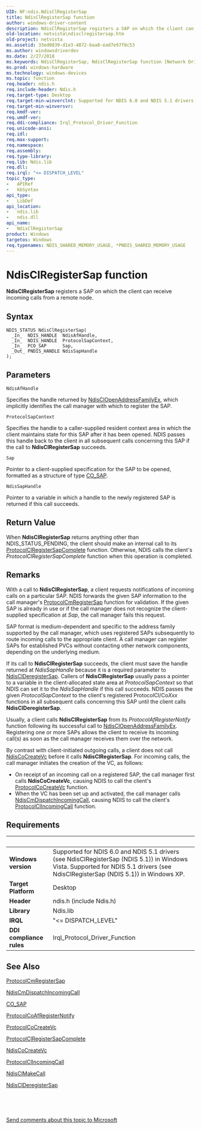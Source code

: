 ```yaml
---
UID: NF:ndis.NdisClRegisterSap
title: NdisClRegisterSap function
author: windows-driver-content
description: NdisClRegisterSap registers a SAP on which the client can receive incoming calls from a remote node.
old-location: netvista\ndisclregistersap.htm
old-project: netvista
ms.assetid: 33ed0839-d1e3-4872-baa8-ead7e97f8c53
ms.author: windowsdriverdev
ms.date: 2/27/2018
ms.keywords: NdisClRegisterSap, NdisClRegisterSap function [Network Drivers Starting with Windows Vista], condis_client_ref_ee22bc25-7935-458f-8016-6537d9803acb.xml, ndis/NdisClRegisterSap, netvista.ndisclregistersap
ms.prod: windows-hardware
ms.technology: windows-devices
ms.topic: function
req.header: ndis.h
req.include-header: Ndis.h
req.target-type: Desktop
req.target-min-winverclnt: Supported for NDIS 6.0 and NDIS 5.1 drivers (see    NdisClRegisterSap (NDIS 5.1)) in   Windows Vista. Supported for NDIS 5.1 drivers (see    NdisClRegisterSap (NDIS 5.1)) in   Windows XP.
req.target-min-winversvr: 
req.kmdf-ver: 
req.umdf-ver: 
req.ddi-compliance: Irql_Protocol_Driver_Function
req.unicode-ansi: 
req.idl: 
req.max-support: 
req.namespace: 
req.assembly: 
req.type-library: 
req.lib: Ndis.lib
req.dll: 
req.irql: "<= DISPATCH_LEVEL"
topic_type:
-	APIRef
-	kbSyntax
api_type:
-	LibDef
api_location:
-	ndis.lib
-	ndis.dll
api_name:
-	NdisClRegisterSap
product: Windows
targetos: Windows
req.typenames: NDIS_SHARED_MEMORY_USAGE, *PNDIS_SHARED_MEMORY_USAGE
---
```



# NdisClRegisterSap function
<b>NdisClRegisterSap</b> registers a SAP on which the client can receive incoming calls from a remote
  node.

## Syntax

````
NDIS_STATUS NdisClRegisterSap(
  _In_  NDIS_HANDLE  NdisAfHandle,
  _In_  NDIS_HANDLE  ProtocolSapContext,
  _In_  PCO_SAP      Sap,
  _Out_ PNDIS_HANDLE NdisSapHandle
);
````

## Parameters

`NdisAfHandle`

Specifies the handle returned by 
     <a href="..\ndis\nf-ndis-ndisclopenaddressfamilyex.md">NdisClOpenAddressFamilyEx</a>,
     which implicitly identifies the call manager with which to register the SAP.

`ProtocolSapContext`

Specifies the handle to a caller-supplied resident context area in which the client maintains
     state for this SAP after it has been opened. NDIS passes this handle back to the client in all
     subsequent calls concerning this SAP if the call to 
     <b>NdisClRegisterSap</b> succeeds.

`Sap`

Pointer to a client-supplied specification for the SAP to be opened, formatted as a structure of
     type 
     <a href="https://msdn.microsoft.com/library/windows/hardware/ff545392">CO_SAP</a>.

`NdisSapHandle`

Pointer to a variable in which a handle to the newly registered SAP is returned if this call
     succeeds.


## Return Value

When 
     <b>NdisClRegisterSap</b> returns anything other than NDIS_STATUS_PENDING, the client should make an
     internal call to its 
     <a href="..\ndis\nc-ndis-protocol_cl_register_sap_complete.md">
     ProtocolClRegisterSapComplete</a> function. Otherwise, NDIS calls the client's 
     <i>ProtocolClRegisterSapComplete</i> function when this operation is completed.

## Remarks

With a call to 
    <b>NdisClRegisterSap</b>, a client requests notifications of incoming calls on a particular SAP. NDIS
    forwards the given SAP information to the call manager's 
    <a href="..\ndis\nc-ndis-protocol_cm_reg_sap.md">ProtocolCmRegisterSap</a> function
    for validation. If the given SAP is already in use or if the call manager does not recognize the
    client-supplied specification at 
    <i>Sap</i>, the call manager fails this request.

SAP format is medium-dependent and specific to the address family supported by the call manager, which
    uses registered SAPs subsequently to route incoming calls to the appropriate client. A call manager can
    register SAPs for established PVCs without contacting other network components, depending on the
    underlying medium.

If its call to 
    <b>NdisClRegisterSap</b> succeeds, the client must save the handle returned at 
    <i>NdisSapHandle</i> because it is a required parameter to 
    <a href="..\ndis\nf-ndis-ndisclderegistersap.md">NdisClDeregisterSap</a>. Callers of 
    <b>NdisClRegisterSap</b> usually pass a pointer to a variable in the client-allocated state area at 
    <i>ProtocolSapContext</i> so that NDIS can set it to the 
    <i>NdisSapHandle</i> if this call succeeds. NDIS passes the given 
    <i>ProtocolSapContext</i> to the client's registered ProtocolCl/Co<i>Xxx</i> functions in all subsequent calls concerning this SAP until the client calls 
    <b>NdisClDeregisterSap</b>.

Usually, a client calls 
    <b>NdisClRegisterSap</b> from its 
    <i>ProtocolAfRegisterNotify</i> function following its successful call to 
    <a href="..\ndis\nf-ndis-ndisclopenaddressfamilyex.md">NdisClOpenAddressFamilyEx</a>.
    Registering one or more SAPs allows the client to receive its incoming call(s) as soon as the call
    manager receives them over the network.

By contrast with client-initiated outgoing calls, a client does not call 
    <a href="..\ndis\nf-ndis-ndiscocreatevc.md">NdisCoCreateVc</a> before it calls 
    <b>NdisClRegisterSap</b>. For incoming calls, the call manager initiates the creation of the VC, as
    follows:

<ul>
<li>
On receipt of an incoming call on a registered SAP, the call manager first calls 
      <b>NdisCoCreateVc</b>, causing NDIS to call the client's 
      <a href="..\ndis\nc-ndis-protocol_co_create_vc.md">ProtocolCoCreateVc</a> function.

</li>
<li>
When the VC has been set up and activated, the call manager calls 
      <a href="..\ndis\nf-ndis-ndiscmdispatchincomingcall.md">NdisCmDispatchIncomingCall</a>,
      causing NDIS to call the client's 
      <a href="..\ndis\nc-ndis-protocol_cl_incoming_call.md">
      ProtocolClIncomingCall</a> function.

</li>
</ul>

## Requirements
| &nbsp; | &nbsp; |
| ---- |:---- |
| **Windows version** | Supported for NDIS 6.0 and NDIS 5.1 drivers (see    NdisClRegisterSap (NDIS 5.1)) in   Windows Vista. Supported for NDIS 5.1 drivers (see    NdisClRegisterSap (NDIS 5.1)) in   Windows XP.  |
| **Target Platform** | Desktop |
| **Header** | ndis.h (include Ndis.h) |
| **Library** | Ndis.lib |
| **IRQL** | "<= DISPATCH_LEVEL" |
| **DDI compliance rules** | Irql_Protocol_Driver_Function |

## See Also

<a href="..\ndis\nc-ndis-protocol_cm_reg_sap.md">ProtocolCmRegisterSap</a>



<a href="..\ndis\nf-ndis-ndiscmdispatchincomingcall.md">NdisCmDispatchIncomingCall</a>



<a href="https://msdn.microsoft.com/library/windows/hardware/ff545392">CO_SAP</a>



<a href="..\ndis\nc-ndis-protocol_co_af_register_notify.md">ProtocolCoAfRegisterNotify</a>



<a href="..\ndis\nc-ndis-protocol_co_create_vc.md">ProtocolCoCreateVc</a>



<a href="..\ndis\nc-ndis-protocol_cl_register_sap_complete.md">
   ProtocolClRegisterSapComplete</a>



<a href="..\ndis\nf-ndis-ndiscocreatevc.md">NdisCoCreateVc</a>



<a href="..\ndis\nc-ndis-protocol_cl_incoming_call.md">ProtocolClIncomingCall</a>



<a href="..\ndis\nf-ndis-ndisclmakecall.md">NdisClMakeCall</a>



<a href="..\ndis\nf-ndis-ndisclderegistersap.md">NdisClDeregisterSap</a>



 

 

<a href="mailto:wsddocfb@microsoft.com?subject=Documentation%20feedback [netvista\netvista]:%20NdisClRegisterSap function%20 RELEASE:%20(2/27/2018)&amp;body=%0A%0APRIVACY STATEMENT%0A%0AWe use your feedback to improve the documentation. We don't use your email address for any other purpose, and we'll remove your email address from our system after the issue that you're reporting is fixed. While we're working to fix this issue, we might send you an email message to ask for more info. Later, we might also send you an email message to let you know that we've addressed your feedback.%0A%0AFor more info about Microsoft's privacy policy, see http://privacy.microsoft.com/en-us/default.aspx." title="Send comments about this topic to Microsoft">Send comments about this topic to Microsoft</a>